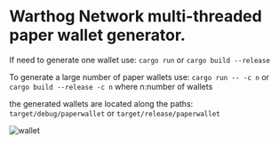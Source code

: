 # Warthog Network multi-threaded paper wallet generator. 
If need to generate one wallet use: 
```cargo run``` or ```cargo build --release```  

To generate a large number of paper wallets use: 
```cargo run -- -c n```  or ```cargo build --release -c n```  where n:number of wallets  

the generated wallets are located along the paths: 
```target/debug/paperwallet``` or ```target/release/paperwallet```  

![wallet](wallet0.png)      
